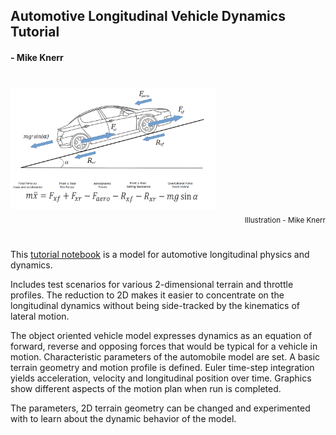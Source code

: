 ## Automotive Longitudinal Vehicle Dynamics Tutorial
#### - Mike Knerr 


#
<div>
<img src="longitudinal-car-v0.06.png" alt="car" width="65%"/>
<div align="right"><sub>Illustration - Mike Knerr</sub></div>
</div>

# 

This [tutorial notebook](Longitudinal_Vehicle_Model.ipynb) is a model for automotive longitudinal physics and dynamics. 

Includes test scenarios for various 2-dimensional terrain and throttle profiles. The reduction to 2D makes
it easier to concentrate on the longitudinal dynamics without being side-tracked by the kinematics of lateral motion.

The object oriented vehicle model expresses dynamics as an equation of forward, reverse
and opposing forces that would be typical for a vehicle in motion. Characteristic
parameters of the automobile model are set. A basic terrain geometry and motion profile is
defined. Euler time-step integration yields acceleration, velocity and longitudinal 
position over time. Graphics show different aspects of the motion plan when run is completed.

The parameters, 2D terrain geometry can be changed and experimented with to learn about 
the dynamic behavior of the model.








